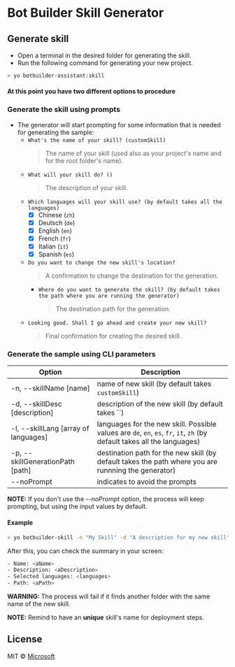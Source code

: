 # Bot Builder Skill Generator

## Generate skill

- Open a terminal in the desired folder for generating the skill.
- Run the following command for generating your new project.

```bash
> yo botbuilder-assistant:skill
```

#### **At this point you have two different options to procedure**

### Generate the skill using prompts

- The generator will start prompting for some information that is needed for generating the sample:
    - `What's the name of your skill? (customSkill)`
        > The name of your skill (used also as your project's name and for the root folder's name).
    - `What will your skill do? ()`
        > The description of your skill.
    - `Which languages will your skill use? (by default takes all the languages)`
        - [x] Chinese (`zh`)
        - [x] Deutsch (`de`)
        - [x] English (`en`)
        - [x] French (`fr`)
        - [x] Italian (`it`)
        - [x] Spanish (`es`)
    - `Do you want to change the new skill's location?`
        > A confirmation to change the destination for the generation.
        - `Where do you want to generate the skill? (by default takes the path where you are running the generator)`
            > The destination path for the generation.
    - `Looking good. Shall I go ahead and create your new skill?`
        > Final confirmation for creating the desired skill.

### Generate the sample using CLI parameters

| Option                            | Description                                                                                                  |
|-----------------------------------|--------------------------------------------------------------------------------------------------------------|
| -n, --skillName [name]              | name of new skill (by default takes `customSkill`)                                                          |
| -d, --skillDesc [description]       | description of the new skill (by default takes ``) |
| -l, --skillLang [array of languages]| languages for the new skill. Possible values are `de`, `en`, `es`, `fr`, `it`, `zh` (by default takes all the languages)| 
| -p, --skillGenerationPath [path]    | destination path for the new skill (by default takes the path where you are runnning the generator)            |
| --noPrompt                        | indicates to avoid the prompts                                                                               |

**NOTE:** If you don't use the _--noPrompt_ option, the process will keep prompting, but using the input values by default.

#### Example

```bash
> yo botbuilder-skill -n "My Skill" -d "A description for my new skill" -l "en,es" -p "\aPath" --noPrompt
```

After this, you can check the summary in your screen:
```bash
- Name: <aName>
- Description: <aDescription>
- Selected languages: <languages>
- Path: <aPath>
```

**WARNING:** The process will fail if it finds another folder with the same name of the new skill.

**NOTE:** Remind to have an **unique** skill's name for deployment steps. 

## License

MIT © [Microsoft](http://dev.botframework.com)